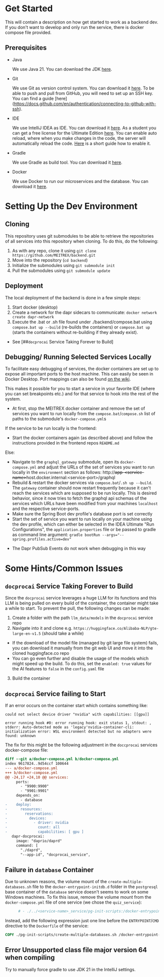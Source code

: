 # Get Started

This will contain a description on how get started to work as a backend dev.
If you don't want to develop and only run the service, there is docker compose file provided.

## Prerequisites

- Java

  We use Java 21. You can download the JDK [here](https://www.oracle.com/java/technologies/downloads/#java21).

- Git

  We use Git as version control system. You can download it [here](https://git-scm.com/downloads). To be able to push and pull from GitHub, you will need to set up an SSH key. You can find a guide [here]  (https://docs.github.com/en/authentication/connecting-to-github-with-ssh).

- IDE

  We use IntelliJ IDEA as IDE. You can download it [here](https://www.jetbrains.com/idea/download/). As a student you can get a free license for the Ultimate Edition [here](https://www.jetbrains.com/community/education/#students). You can enable auto reload, where when you make changes in the code, the server will automatically reload the code. [Here](https://dev.to/imanuel/auto-reload-springboot-in-intellij-idea-1l65) is a short guide how to enable it.

- Gradle

  We use Gradle as build tool. You can download it [here](https://gradle.org/install/).

- Docker

  We use Docker to run our microservices and the database. You can download it [here](https://www.docker.com/products/docker-desktop).

# Setting Up the Dev Environment
## Cloning

This repository uses git submodules to be able to retrieve the repositories of all services into this repository when cloning. To do this, do the following:

1. As with any repo, clone it using `git clone https://github.com/MEITREX/backend.git`
2. Move into the repository (`cd backend`)
3. Initialize the submodules using `git submodule init`
4. Pull the submodules using `git submodule update`

## Deployment

The local deployment of the backend is done in a few simple steps:
1. Start docker (desktop)
2. Create a network for the dapr sidecars to communicate: `docker network create dapr-network`
3. Execute the .bat or .sh file found under ./backend/compose.bat using `compose.bat up --build` (re-builds the containers) or `compose.bat up` (starts the containers without re-building if they already exist).
  - See [##`docprocai` Service Taking Forever to Build]

## Debugging/ Running Selected Services Locally

To facilitate easy debugging of services, the docker containers are set up to expose all important ports to the host machine. This can easily be seen in Docker Desktop. Port mappings can also be
found [on the wiki](https://meitrex.readthedocs.io/en/latest/dev-manuals/backend/Ports.html).

This makes it possible for you to start a service in your favorite IDE (where you can set breakpoints etc.) and for that service to hook into the rest of the system.

* At first, stop the MEITREX docker container and remove the set of services you want to run locally from the `compose.bat`/`compose.sh` list of paths to the submodule's `docker-compose.yml`s

If the service to be run locally is the frontend:

* Start the docker containers again (as described above) and follow the instructions provided in the frontend repos `README.md`

Else:

* Navigate to the `graphql_gateway` submodule, open its `docker-compose.yml` and adjust the URLs of the set of services you want to run locally in the `environment` section as follows: http://~~app-\<service-name\>~~host.docker.internal:\<service-port\>/graphql
* Rebuild & restart the docker services via `compose.bat`/`.sh up --build`. The `gateway` container should now restart frequently because it can't reach the services which are supposed to be run locally. This is desired behavior, since it now tries to fetch the graphql api schemas of the services which URLs have been modified from your machines `localhost` and the respective service-ports.
* Make sure the Spring Boot dev profile's database port is set correctly
* Start the set of service you want to run locally on your machine using the dev profile, which can either be selected in the IDEA Ultimate  "Run Configurations", the `application.properties` file or be passed to gradle as command line argument: `gradle bootRun --args="--spring.profiles.active=dev"`
<!-- TODO python? -->
* The Dapr PubSub Events do not work when debugging in this way

# Some Hints/Common Issues

## `docprocai` Service Taking Forever to Build

Since the `docprocai` service leverages a huge LLM for its functions and this LLM is being pulled on every build of the container, the container might take a while to start. To prevent the pull, the following changes can be made:

1. Create a folder with the path `llm_data/models` in the `docprocai` service repo
2. Navigate into it and clone e.g. `https://huggingface.co/Alibaba-NLP/gte-large-en-v1.5` (should take a while)
  - If the download of the model file (managed by git large file system) fails, you can download it manually from the git web UI and move it into the cloned huggingface.co repo
  - You can go even further and disable the usage of the models which might speed up the build. To do this, set the `enabled: true` values for the AI features to `false`  in the `config.yaml` file
3. Build the container

## `docprocai` Service failing to Start

If an error occurs on the container start which contains something like:

```
could not select device driver "nvidia" with capabilities: [[gpu]]
```
```
error running hook #0: error running hook: exit status 1, stdout: , stderr: Auto-detected mode as 'legacy'nvidia-container-cli: initialization error: WSL environment detected but no adapters were found: unknown
```

The fix for this might be the following adjustment in the `doccprocai` services docker-compose file:
```diff
diff --git a/docker-compose.yml b/docker-compose.yml
index 9617824..9d54ccf 100644
--- a/docker-compose.yml
+++ b/docker-compose.yml
@@ -24,17 +24,10 @@ services:
     ports:
       - "9900:9900"
       - "9901:9901"
     depends_on:
       - database
-    deploy:
-      resources:
-        reservations:
-          devices:
-            - driver: nvidia
-              count: all
-              capabilities: [ gpu ]
   dapr-docprocai:
     image: "daprio/daprd"
     command: [
       "./daprd",
       "--app-id", "docprocai_service",
```

## Failure in `database` Container
<!-- TODO does this issue still persist/ can be reproduce it? -->

Due to unknown reasons, the volume mount of the `create-multiple-databases.sh` file to the `docker-entrypoint-initdb.d` folder in the `postgresql` base container of the `database` service doesn't seems to work on some Windows machines.
To fix this issue, remove the volume mount from the `docker-compose.yml` file of one service (we chose the `quiz_service`):

```yaml
      # - ./../<service-name>_service/pg-init-scripts:/docker-entrypoint-initdb.d
```

Instead, add the following expression just one line before the `ENTRYPOINT`/`CMD` directive to the `Dockerfile` of the service:

```dockerfile
COPY ./pg-init-scripts/create-multiple-databases.sh /docker-entrypoint-initdb.d
```

## Error Unsupported class file major version 64 when compiling
Try to manually force gradle to use JDK 21 in the IntelliJ settings.
